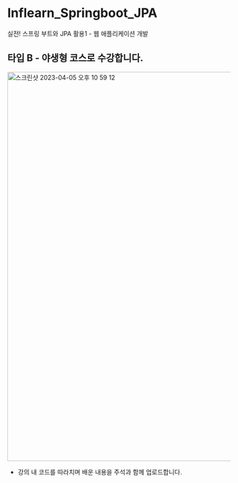 # Inflearn_Springboot_JPA
실전! 스프링 부트와 JPA 활용1 - 웹 애플리케이션 개발

## 타입 B - 야생형 코스로 수강합니다.
<img width="878" alt="스크린샷 2023-04-05 오후 10 59 12" src="https://user-images.githubusercontent.com/66135897/230103879-0abafe0b-c2a0-45dd-9405-d76c911a642c.png">

- 강의 내 코드를 따라치며 배운 내용을 주석과 함께 업로드합니다.
